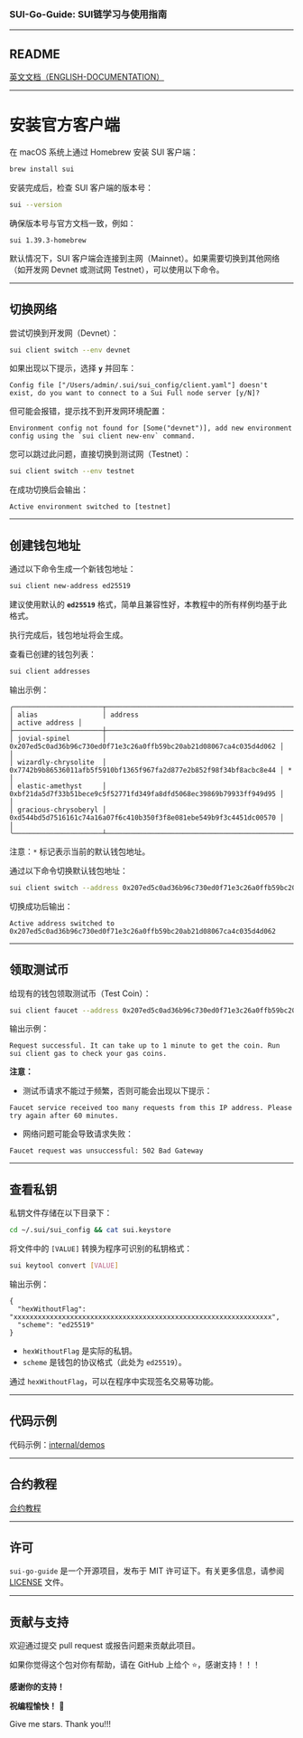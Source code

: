 ### SUI-Go-Guide: SUI链学习与使用指南

---

## **README**

[英文文档（ENGLISH-DOCUMENTATION）](README.md)

---

# **安装官方客户端**

在 macOS 系统上通过 Homebrew 安装 SUI 客户端：

```bash
brew install sui
```

安装完成后，检查 SUI 客户端的版本号：

```bash
sui --version
```

确保版本号与官方文档一致，例如：

```text
sui 1.39.3-homebrew
```

默认情况下，SUI 客户端会连接到主网（Mainnet）。如果需要切换到其他网络（如开发网 Devnet 或测试网 Testnet），可以使用以下命令。

---

## **切换网络**

尝试切换到开发网（Devnet）：

```bash
sui client switch --env devnet
```

如果出现以下提示，选择 **`y`** 并回车：

```text
Config file ["/Users/admin/.sui/sui_config/client.yaml"] doesn't exist, do you want to connect to a Sui Full node server [y/N]?
```

但可能会报错，提示找不到开发网环境配置：

```text
Environment config not found for [Some("devnet")], add new environment config using the `sui client new-env` command.
```

您可以跳过此问题，直接切换到测试网（Testnet）：

```bash
sui client switch --env testnet
```

在成功切换后会输出：

```text
Active environment switched to [testnet]
```

---

## **创建钱包地址**

通过以下命令生成一个新钱包地址：

```bash
sui client new-address ed25519
```

建议使用默认的 **`ed25519`** 格式，简单且兼容性好，本教程中的所有样例均基于此格式。

执行完成后，钱包地址将会生成。

查看已创建的钱包列表：

```bash
sui client addresses
```

输出示例：

```text
╭──────────────────────┬────────────────────────────────────────────────────────────────────┬────────────────╮
│ alias                │ address                                                            │ active address │
├──────────────────────┼────────────────────────────────────────────────────────────────────┼────────────────┤
│ jovial-spinel        │ 0x207ed5c0ad36b96c730ed0f71e3c26a0ffb59bc20ab21d08067ca4c035d4d062 │                │
│ wizardly-chrysolite  │ 0x7742b9b86536011afb5f5910bf1365f967fa2d877e2b852f98f34bf8acbc8e44 │ *              │
│ elastic-amethyst     │ 0xbf21da5d7f33b51bece9c5f52771fd349fa8dfd5068ec39869b79933ff949d95 │                │
│ gracious-chrysoberyl │ 0xd544bd5d7516161c74a16a07f6c410b350f3f8e081ebe549b9f3c4451dc00570 │                │
╰──────────────────────┴────────────────────────────────────────────────────────────────────┴────────────────╯
```

注意：`*` 标记表示当前的默认钱包地址。

通过以下命令切换默认钱包地址：

```bash
sui client switch --address 0x207ed5c0ad36b96c730ed0f71e3c26a0ffb59bc20ab21d08067ca4c035d4d062
```

切换成功后输出：

```text
Active address switched to 0x207ed5c0ad36b96c730ed0f71e3c26a0ffb59bc20ab21d08067ca4c035d4d062
```

---

## **领取测试币**

给现有的钱包领取测试币（Test Coin）：

```bash
sui client faucet --address 0x207ed5c0ad36b96c730ed0f71e3c26a0ffb59bc20ab21d08067ca4c035d4d062
```

输出示例：

```text
Request successful. It can take up to 1 minute to get the coin. Run sui client gas to check your gas coins.
```

**注意：**
- 测试币请求不能过于频繁，否则可能会出现以下提示：

```text
Faucet service received too many requests from this IP address. Please try again after 60 minutes.
```

- 网络问题可能会导致请求失败：

```text
Faucet request was unsuccessful: 502 Bad Gateway
```

---

## **查看私钥**

私钥文件存储在以下目录下：

```bash
cd ~/.sui/sui_config && cat sui.keystore
```

将文件中的 `[VALUE]` 转换为程序可识别的私钥格式：

```bash
sui keytool convert [VALUE]
```

输出示例：

```text
{
  "hexWithoutFlag": "xxxxxxxxxxxxxxxxxxxxxxxxxxxxxxxxxxxxxxxxxxxxxxxxxxxxxxxxxxxxxxxx",
  "scheme": "ed25519"
}
```

- `hexWithoutFlag` 是实际的私钥。
- `scheme` 是钱包的协议格式（此处为 `ed25519`）。

通过 `hexWithoutFlag`，可以在程序中实现签名交易等功能。

---

## **代码示例**

代码示例：[internal/demos](internal/demos)

--- 

## **合约教程**

[合约教程](SUI-MOVE.zh.md)

---

## 许可

`sui-go-guide` 是一个开源项目，发布于 MIT 许可证下。有关更多信息，请参阅 [LICENSE](LICENSE) 文件。

---

## 贡献与支持

欢迎通过提交 pull request 或报告问题来贡献此项目。

如果你觉得这个包对你有帮助，请在 GitHub 上给个 ⭐，感谢支持！！！

**感谢你的支持！**

**祝编程愉快！** 🎉

Give me stars. Thank you!!!
